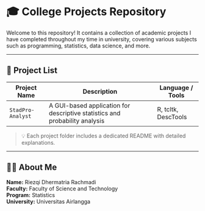 # 🎓 College Projects Repository

Welcome to this repository! It contains a collection of academic projects I have completed throughout my time in university, covering various subjects such as programming, statistics, data science, and more.

---

## 📁 Project List

| Project Name      | Description                                                                 | Language / Tools    |
| ----------------- | --------------------------------------------------------------------------- | ------------------- |
| `StadPro-Analyst` | A GUI-based application for descriptive statistics and probability analysis | R, tcltk, DescTools |

> 💡 Each project folder includes a dedicated README with detailed explanations.

---

## 🧑‍🎓 About Me

**Name:** Riezqi Dhermatria Rachmadi  
**Faculty:** Faculty of Science and Technology  
**Program:** Statistics  
**University:** Universitas Airlangga
